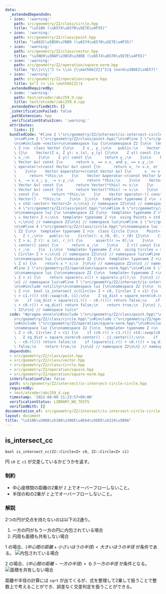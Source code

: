 ```yaml
---
data:
  _extendedDependsOn:
  - icon: ':warning:'
    path: src/geometry/Z2/class/circle.hpp
    title: "\u5186 (\u6574\u6570\u5E7E\u4F55)"
  - icon: ':warning:'
    path: src/geometry/Z2/class/point.hpp
    title: "\u683C\u5B50\u70B9 (\u6574\u6570\u5E7E\u4F55)"
  - icon: ':warning:'
    path: src/geometry/Z2/class/vector.hpp
    title: "\u30D9\u30AF\u30C8\u30EB (\u6574\u6570\u5E7E\u4F55)"
  - icon: ':warning:'
    path: src/geometry/Z2/operation/square-norm.hpp
    title: "$\\|v\\|^2 (v \\in {\\mathbb{Z}}^2)$ (norm\u306E2\u4E57)"
  - icon: ':warning:'
    path: src/geometry/Z2/operation/square.hpp
    title: $x^2 (x \in \mathbb{Z})$
  _extendedRequiredBy:
  - icon: ':warning:'
    path: test/atcoder/abc259_d.cpp
    title: test/atcoder/abc259_d.cpp
  _extendedVerifiedWith: []
  _isVerificationFailed: false
  _pathExtension: hpp
  _verificationStatusIcon: ':warning:'
  attributes:
    links: []
  bundledCode: "#line 2 \"src/geometry/Z2/intersect/is-intersect-circle-circle.hpp\"\
    \n\n#line 2 \"src/geometry/Z2/class/point.hpp\"\n\n#line 2 \"src/geometry/Z2/class/vector.hpp\"\
    \n\n#include <vector>\n\nnamespace luz {\n\nnamespace Z2 {\n\n  template< typename\
    \ Z >\n  class Vector {\n\n    Z x_, y_;\n\n   public:\n    Vector(): x_(0), y_(0)\
    \ {}\n    Vector(Z x, Z y): x_(x), y_(y) {}\n\n    Z x() const {\n      return\
    \ x_;\n    }\n\n    Z y() const {\n      return y_;\n    }\n\n    bool operator==(const\
    \ Vector &v) const {\n      return x_ == v.x_ and y_ == v.y_;\n    }\n\n    bool\
    \ operator!=(const Vector &v) const {\n      return x_ != v.x_ or  y_ != v.y_;\n\
    \    }\n\n    Vector &operator+=(const Vector &v) {\n      x_ += v.x_; y_ += v.y_;\n\
    \      return *this;\n    }\n    Vector &operator-=(const Vector &v) {\n     \
    \ x_ -= v.x_; y_ -= v.y_;\n      return *this;\n    }\n\n    Vector operator+(const\
    \ Vector &v) const {\n      return Vector(*this) += v;\n    }\n    Vector operator-(const\
    \ Vector &v) const {\n      return Vector(*this) -= v;\n    }\n\n    Vector operator+()\
    \ const {\n      return *this;\n    }\n    Vector operator-() const {\n      return\
    \ Vector() - *this;\n    }\n\n  };\n\n  template< typename Z >\n  using Vectors\
    \ = std::vector< Vector<Z> >;\n\n} // namespace Z2\n\n} // namespace luz\n#line\
    \ 4 \"src/geometry/Z2/class/point.hpp\"\n\n#line 6 \"src/geometry/Z2/class/point.hpp\"\
    \n\nnamespace luz {\n \nnamespace Z2 {\n\n  template< typename Z >\n  using Point\
    \ = Vector< Z >;\n\n  template< typename Z >\n  using Points = std::vector< Point<Z>\
    \ >;\n\n} // namespace Z2\n\n} // namespace luz\n\n#line 2 \"src/geometry/Z2/class/circle.hpp\"\
    \n\n#line 4 \"src/geometry/Z2/class/circle.hpp\"\n\nnamespace luz {\n\nnamespace\
    \ Z2 {\n\n  template< typename Z >\n  class Circle {\n\n    Point< Z > o_;\n \
    \   Z r_;\n\n   public:\n    Circle(): o_(0, 0), r_(0) {}\n\n    Circle(Point<\
    \ Z > o, Z r): o_(o), r_(r) {\n      assert(r >= 0);\n    }\n\n    Point< Z >\
    \ center() const {\n      return o_;\n    }\n\n    Z r() const {\n      return\
    \ r_;\n    }\n  };\n\n  template< typename Z >\n  using Circles = std::vector<\
    \ Circle< Z > >;\n\n} // namespace Z2\n\n} // namespace luz\n#line 2 \"src/geometry/Z2/operation/square.hpp\"\
    \n\nnamespace luz {\n\nnamespace Z2 {\n\n  template< typename Z >\n  Z square(const\
    \ Z x) {\n    return x * x;\n  }\n\n} // namespace Z2\n\n} // namespace luz\n\
    #line 2 \"src/geometry/Z2/operation/square-norm.hpp\"\n\n#line 5 \"src/geometry/Z2/operation/square-norm.hpp\"\
    \n\nnamespace luz {\n\nnamespace Z2 {\n\n  template< typename Z >\n  Z square_norm(Vector<\
    \ Z > v) {\n    return square(v.x()) + square(v.y());\n  }\n\n} // namespace Z2\n\
    \n} // namespace luz\n#line 7 \"src/geometry/Z2/intersect/is-intersect-circle-circle.hpp\"\
    \n\n#include <utility>\n\nnamespace luz {\n\nnamespace Z2 {\n\n  template< typename\
    \ Z >\n  bool is_intersect_cc(Circle< Z > c0, Circle< Z > c1) {\n    if (c0.r()\
    \ > c1.r()) std::swap(c0, c1);\n\n    Z sq_dist = square_norm(c0.center() - c1.center());\n\
    \n    if (sq_dist < square(c1.r() - c0.r())) return false;\n    if (square(c1.r()\
    \ + c0.r()) < sq_dist) return false;\n    return true;\n  }\n\n} // namespace\
    \ Z2\n\n} // namespace luz\n"
  code: "#pragma once\n\n#include \"src/geometry/Z2/class/point.hpp\"\n#include \"\
    src/geometry/Z2/class/circle.hpp\"\n#include \"src/geometry/Z2/operation/square.hpp\"\
    \n#include \"src/geometry/Z2/operation/square-norm.hpp\"\n\n#include <utility>\n\
    \nnamespace luz {\n\nnamespace Z2 {\n\n  template< typename Z >\n  bool is_intersect_cc(Circle<\
    \ Z > c0, Circle< Z > c1) {\n    if (c0.r() > c1.r()) std::swap(c0, c1);\n\n \
    \   Z sq_dist = square_norm(c0.center() - c1.center());\n\n    if (sq_dist < square(c1.r()\
    \ - c0.r())) return false;\n    if (square(c1.r() + c0.r()) < sq_dist) return\
    \ false;\n    return true;\n  }\n\n} // namespace Z2\n\n} // namespace luz\n"
  dependsOn:
  - src/geometry/Z2/class/point.hpp
  - src/geometry/Z2/class/vector.hpp
  - src/geometry/Z2/class/circle.hpp
  - src/geometry/Z2/operation/square.hpp
  - src/geometry/Z2/operation/square-norm.hpp
  isVerificationFile: false
  path: src/geometry/Z2/intersect/is-intersect-circle-circle.hpp
  requiredBy:
  - test/atcoder/abc259_d.cpp
  timestamp: '2022-08-09 21:23:57+09:00'
  verificationStatus: LIBRARY_NO_TESTS
  verifiedWith: []
documentation_of: src/geometry/Z2/intersect/is-intersect-circle-circle.hpp
layout: document
title: "\u5186\u3068\u5186\u306E\u4EA4\u5DEE\u5224\u5B9A"
---
```


## is_intersect_cc
```
bool is_intersect_cc(Z2::Circle<Z> c0, Z2::Circle<Z> c1)
```

円 `c0` と `c1` が交差しているかどうかを返す。

### 制約
- 中心座標間の距離の2乗が `Z` 上でオーバーフローしないこと。
- 半径の和の2乗が `Z` 上でオーバーフローしないこと。


### 解説
2つの円が交点を持たないのは以下の2通り。

1. 一方の円がもう一方の円に内包されている場合
2. 円周も面積も共有しない場合

1 の場合、$(中心間の距離 + 小さいほうの半径) < 大きいほうの半径$ が条件である。
![内包されている場合](https://github.com/luzhiled1333/comp-library/blob/main/assets/geometry/Z2/intersect/is-intersect-circle-circle-001.png?raw=true)

2 の場合、$(中心間の距離 - 一方の半径) > もう一方の半径$ が条件となる。
![面積を共有しない場合](https://github.com/luzhiled1333/comp-library/blob/main/assets/geometry/Z2/intersect/is-intersect-circle-circle-002.png?raw=true)

距離や半径の計算には `sqrt` が出てくるが、式を整理して2乗して扱うことで整数上で考えることができ、誤差なく交差判定を扱うことができる。
